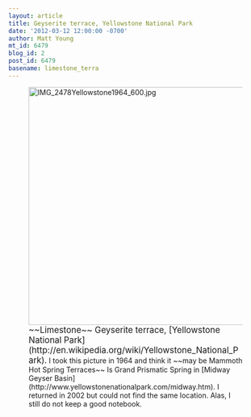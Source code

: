 ```yaml
---
layout: article
title: Geyserite terrace, Yellowstone National Park
date: '2012-03-12 12:00:00 -0700'
author: Matt Young
mt_id: 6479
blog_id: 2
post_id: 6479
basename: limestone_terra
---
```

<figure>
<img src="http://pandasthumb.org/IMG_2478Yellowstone1964_600.jpg" alt="IMG_2478Yellowstone1964_600.jpg" width="600" height="472" />
<figcaption markdown="span">
<big>~~Limestone~~ Geyserite terrace, [Yellowstone National Park](http://en.wikipedia.org/wiki/Yellowstone_National_Park).</big> I took this picture in 1964 and think it ~~may be Mammoth Hot Spring Terraces~~ Is Grand Prismatic Spring in [Midway Geyser Basin](http://www.yellowstonenationalpark.com/midway.htm). I returned in 2002 but could not find the same location. Alas, I still do not keep a good notebook.

</figcaption>
</figure>
